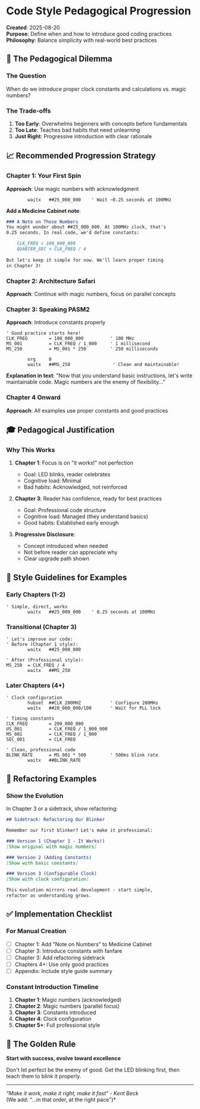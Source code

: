 # Code Style Pedagogical Progression

**Created**: 2025-08-20  
**Purpose**: Define when and how to introduce good coding practices  
**Philosophy**: Balance simplicity with real-world best practices

## 🎯 The Pedagogical Dilemma

### The Question
When do we introduce proper clock constants and calculations vs. magic numbers?

### The Trade-offs
1. **Too Early**: Overwhelms beginners with concepts before fundamentals
2. **Too Late**: Teaches bad habits that need unlearning
3. **Just Right**: Progressive introduction with clear rationale

## 📈 Recommended Progression Strategy

### Chapter 1: Your First Spin
**Approach**: Use magic numbers with acknowledgment
```pasm2
        waitx   ##25_000_000    ' Wait ~0.25 seconds at 100MHz
```

**Add a Medicine Cabinet note**:
```markdown
### A Note on Those Numbers
You might wonder about ##25_000_000. At 100MHz clock, that's 
0.25 seconds. In real code, we'd define constants:

    CLK_FREQ = 100_000_000
    QUARTER_SEC = CLK_FREQ / 4
    
But let's keep it simple for now. We'll learn proper timing 
in Chapter 3!
```

### Chapter 2: Architecture Safari
**Approach**: Continue with magic numbers, focus on parallel concepts

### Chapter 3: Speaking PASM2
**Approach**: Introduce constants properly
```pasm2
' Good practice starts here!
CLK_FREQ        = 100_000_000          ' 100 MHz
MS_001          = CLK_FREQ / 1_000     ' 1 millisecond
MS_250          = MS_001 * 250         ' 250 milliseconds

        org     0
        waitx   ##MS_250                ' Clean and maintainable!
```

**Explanation in text**:
"Now that you understand basic instructions, let's write maintainable code. Magic numbers are the enemy of flexibility..."

### Chapter 4 Onward
**Approach**: All examples use proper constants and good practices

## 🎓 Pedagogical Justification

### Why This Works

1. **Chapter 1**: Focus is on "it works!" not perfection
   - Goal: LED blinks, reader celebrates
   - Cognitive load: Minimal
   - Bad habits: Acknowledged, not reinforced

2. **Chapter 3**: Reader has confidence, ready for best practices
   - Goal: Professional code structure
   - Cognitive load: Managed (they understand basics)
   - Good habits: Established early enough

3. **Progressive Disclosure**:
   - Concept introduced when needed
   - Not before reader can appreciate why
   - Clear upgrade path shown

## 📝 Style Guidelines for Examples

### Early Chapters (1-2)
```pasm2
' Simple, direct, works
        waitx   ##25_000_000    ' 0.25 seconds at 100MHz
```

### Transitional (Chapter 3)
```pasm2
' Let's improve our code:
' Before (Chapter 1 style):
        waitx   ##25_000_000
        
' After (Professional style):
MS_250  = CLK_FREQ / 4
        waitx   ##MS_250
```

### Later Chapters (4+)
```pasm2
' Clock configuration
        hubset  ##CLK_200MHZ           ' Configure 200MHz
        waitx   ##20_000_000/100       ' Wait for PLL lock
        
' Timing constants        
CLK_FREQ        = 200_000_000
US_001          = CLK_FREQ / 1_000_000
MS_001          = CLK_FREQ / 1_000
SEC_001         = CLK_FREQ

' Clean, professional code
BLINK_RATE      = MS_001 * 500         ' 500ms blink rate
        waitx   ##BLINK_RATE
```

## 🔄 Refactoring Examples

### Show the Evolution
In Chapter 3 or a sidetrack, show refactoring:

```markdown
## Sidetrack: Refactoring Our Blinker

Remember our first blinker? Let's make it professional:

### Version 1 (Chapter 1 - It Works!)
[Show original with magic numbers]

### Version 2 (Adding Constants)
[Show with basic constants]

### Version 3 (Configurable Clock)
[Show with clock configuration]

This evolution mirrors real development - start simple, 
refactor as understanding grows.
```

## ✅ Implementation Checklist

### For Manual Creation
- [ ] Chapter 1: Add "Note on Numbers" to Medicine Cabinet
- [ ] Chapter 3: Introduce constants with fanfare
- [ ] Chapter 3: Add refactoring sidetrack
- [ ] Chapters 4+: Use only good practices
- [ ] Appendix: Include style guide summary

### Constant Introduction Timeline
1. **Chapter 1**: Magic numbers (acknowledged)
2. **Chapter 2**: Magic numbers (parallel focus)
3. **Chapter 3**: Constants introduced
4. **Chapter 4**: Clock configuration
5. **Chapter 5+**: Full professional style

## 🎯 The Golden Rule

**Start with success, evolve toward excellence**

Don't let perfect be the enemy of good. Get the LED blinking first, 
then teach them to blink it properly.

---

*"Make it work, make it right, make it fast" - Kent Beck*  
(We add: "...in that order, at the right pace")*